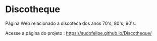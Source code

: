 # Discotheque
Página Web relacionado a discoteca dos anos 70's, 80's, 90's.

Acesse a página do projeto : https://sudofelipe.github.io/Discotheque/
